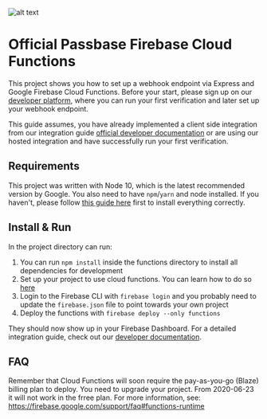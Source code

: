 ![alt text](https://i.imgur.com/cOj85Lg.jpg "Passbase Banner")

# Official Passbase Firebase Cloud Functions

This project shows you how to set up a webhook endpoint via Express and Google Firebase Cloud Functions. Before your start, please sign up on our [developer platform](https://dashboard.passbase.com/), where you can run your first verification and later set up your webhook endpoint.

This guide assumes, you have already implemented a client side integration from our integration guide [official developer documentation](https://docs.passbase.com/) or are using our hosted integration and have successfully run your first verification.

## Requirements

This project was written with Node 10, which is the latest recommended version by Google. You also need to have `npm`/`yarn` and node installed. If you haven't, please follow [this guide here](https://www.codecademy.com/articles/react-setup-i) first to install everything correctly.

## Install & Run

In the project directory can run:

1. You can run `npm install` inside the functions directory to install all dependencies for development
2. Set up your project to use cloud functions. You can learn how to do so [here](https://firebase.google.com/docs/functions/get-started)
3. Login to the Firebase CLI with `firebase login` and you probably need to update the `firebase.json` file to point towards your own project
4. Deploy the functions with `firebase deploy --only functions`

They should now show up in your Firebase Dashboard. For a detailed integration guide, check out our [developer documentation](https://docs.passbase.com/).

## FAQ

Remember that Cloud Functions will soon require the pay-as-you-go (Blaze) billing plan to deploy. You need to upgrade your project. From 2020-06-23 it will not work in the frree plan. For more information, see: https://firebase.google.com/support/faq#functions-runtime

